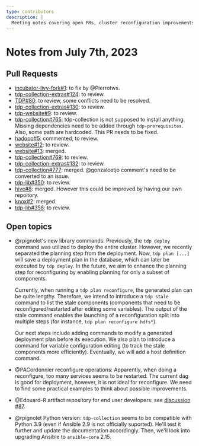 ```yaml
---
type: contributors
description: |
  Meeting notes covering open PRs, cluster reconfiguration improvements and Python and Ansible versions.
---
```


# Notes from July 7th, 2023

## Pull Requests

- [incubator-livy-fork#1](https://github.com/TOSIT-IO/incubator-livy-fork/pull/1): to fix by @Pierrotws.
- [tdp-collection-extras#124](https://github.com/TOSIT-IO/tdp-collection-extras/pull/124): to review.
- [TDP#80](https://github.com/TOSIT-IO/TDP/pull/80): to review, some conflicts need to be resolved.
- [tdp-collection-extras#130](https://github.com/TOSIT-IO/tdp-collection-extras/pull/130): to review.
- [tdp-website#9](https://github.com/TOSIT-IO/tdp-website/pull/9): to review.
- [tdp-collection#765](https://github.com/TOSIT-IO/tdp-collection/pull/765): tdp-collection is not supposed to install anything. Missing dependencies need to be added through `tdp-prerequisites`. Also, some path are hardcoded. This PR needs to be fixed.
- [hadoop#5](https://github.com/TOSIT-IO/hadoop/pull/5): commented, to review.
- [website#12](https://github.com/TOSIT-IO/tdp-website/pull/12): to review.
- [website#13](https://github.com/TOSIT-IO/tdp-website/pull/13): merged.
- [tdp-collection#769](https://github.com/TOSIT-IO/tdp-collection/pull/769): to review.
- [tdp-collection-extras#132](https://github.com/TOSIT-IO/tdp-collection-extras/pull/132): to review.
- [tdp-collection#777](https://github.com/TOSIT-IO/tdp-collection/pull/777): merged. @gonzaloetjo comment's need to be converted to an issue.
- [tdp-lib#350](https://github.com/TOSIT-IO/tdp-lib/pull/350): to review.
- [hive#8](https://github.com/TOSIT-IO/hive/pull/8): merged. However this could be improved by having our own repoitory.
- [knox#2](https://github.com/TOSIT-IO/knox/pull/2): merged.
- [tdp-lib#358](https://github.com/TOSIT-IO/tdp-lib/pull/358): to review.

## Open topics

- @rpignolet's new library commands: Previously, the `tdp deploy` command was utilized to deploy the entire cluster. However, we recently separated the planning step from the deployment. Now, `tdp plan [...]` will save a deployment plan in the database, which can later be executed by `tdp deploy`. In the future, we aim to enhance the planning step for reconfiguring by enabling planning for only a subset of components.

  Currently, when running a `tdp plan reconfigure`, the generated plan can be quite lengthy. Therefore, we intend to introduce a `tdp stale` command to list the stale components (components that need to be reconfigured/restarted after editing some variables). The output of the stale command enables the launching of a reconfiguration split into multiple steps (for instance, `tdp plan reconfigure hdfs*`).

  Our next steps include adding commands to modify a generated deployment plan before its execution. We also plan to introduce a command for variable configuration editing (to track the stale components more efficiently). Eventually, we will add a host definition command.

- @PACordonnier reconfigure operations: Apparently, when doing a reconfigure, too many services seems to be restarted. The current dag is good for deployment, however, it is not ideal for reconfigure. We need to find some practical examples to think about possible improvements.
- @Edouard-R artifact repository for end user developers: see [discussion #87](https://github.com/orgs/TOSIT-IO/discussions/87).
- @rpignolet Python version: `tdp-collection` seems to be compatible with Python 3.9 (even if Ansible 2.9 is not officially suported). He'll test it further and update the documentation accordingly. Then, we'll look into upgrading Ansible to `ansible-core` 2.15.
